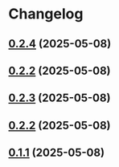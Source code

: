 # Changelog

## [0.2.4](https://github.com/patrickkabwe/react-native-nitro-fs/compare/v0.2.2...v0.2.4) (2025-05-08)

## [0.2.2](https://github.com/patrickkabwe/react-native-nitro-fs/compare/v0.1.1...v0.2.2) (2025-05-08)

## [0.2.3](https://github.com/patrickkabwe/react-native-nitro-fs/compare/v0.1.1...v0.2.3) (2025-05-08)

## [0.2.2](https://github.com/patrickkabwe/react-native-nitro-fs/compare/v0.1.1...v0.2.2) (2025-05-08)

## [0.1.1](https://github.com/patrickkabwe/react-native-nitro-fs/compare/v0.2.1...v0.1.1) (2025-05-08)
